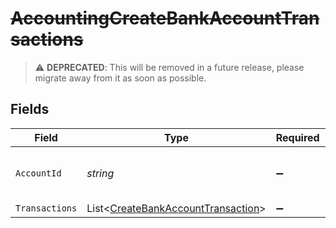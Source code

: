 # ~~AccountingCreateBankAccountTransactions~~

> :warning: **DEPRECATED**: This will be removed in a future release, please migrate away from it as soon as possible.


## Fields

| Field                                                                                     | Type                                                                                      | Required                                                                                  | Description                                                                               | Example                                                                                   |
| ----------------------------------------------------------------------------------------- | ----------------------------------------------------------------------------------------- | ----------------------------------------------------------------------------------------- | ----------------------------------------------------------------------------------------- | ----------------------------------------------------------------------------------------- |
| `AccountId`                                                                               | *string*                                                                                  | :heavy_minus_sign:                                                                        | Unique identifier for a bank account.                                                     | 13d946f0-c5d5-42bc-b092-97ece17923ab                                                      |
| `Transactions`                                                                            | List<[CreateBankAccountTransaction](../../Models/Shared/CreateBankAccountTransaction.md)> | :heavy_minus_sign:                                                                        | N/A                                                                                       |                                                                                           |